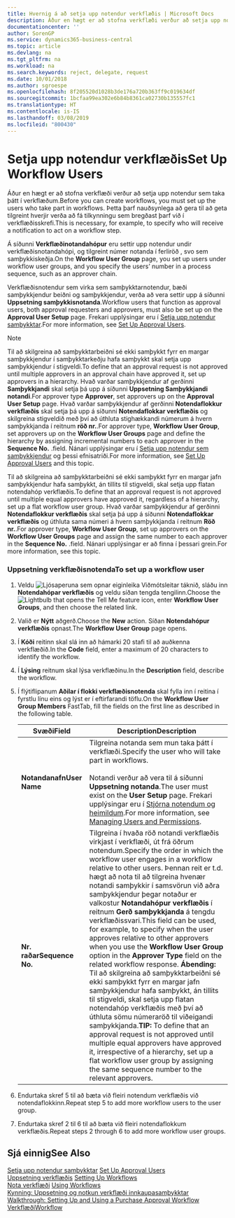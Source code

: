 ```yaml
---
title: Hvernig á að setja upp notendur verkflæðis | Microsoft Docs
description: Áður en hægt er að stofna verkflæði verður að setja upp notendur sem taka þátt í verkflæðum. Þetta þarf nauðsynlega að gera til að geta tilgreint hverjir verða að fá tilkynningu sem bregðast þarf við í verkflæðisskrefi.
documentationcenter: ''
author: SorenGP
ms.service: dynamics365-business-central
ms.topic: article
ms.devlang: na
ms.tgt_pltfrm: na
ms.workload: na
ms.search.keywords: reject, delegate, request
ms.date: 10/01/2018
ms.author: sgroespe
ms.openlocfilehash: 8f205520d1028b3de176a720b363ff9c019634df
ms.sourcegitcommit: 1bcfaa99ea302e6b84b8361ca02730b135557fc1
ms.translationtype: HT
ms.contentlocale: is-IS
ms.lasthandoff: 03/08/2019
ms.locfileid: "800430"
---
```

# <a name="set-up-workflow-users"></a><span data-ttu-id="5ebe9-104">Setja upp notendur verkflæðis</span><span class="sxs-lookup"><span data-stu-id="5ebe9-104">Set Up Workflow Users</span></span>
<span data-ttu-id="5ebe9-105">Áður en hægt er að stofna verkflæði verður að setja upp notendur sem taka þátt í verkflæðum.</span><span class="sxs-lookup"><span data-stu-id="5ebe9-105">Before you can create workflows, you must set up the users who take part in workflows.</span></span> <span data-ttu-id="5ebe9-106">Þetta þarf nauðsynlega að gera til að geta tilgreint hverjir verða að fá tilkynningu sem bregðast þarf við í verkflæðisskrefi.</span><span class="sxs-lookup"><span data-stu-id="5ebe9-106">This is necessary, for example, to specify who will receive a notification to act on a workflow step.</span></span>  

<span data-ttu-id="5ebe9-107">Á síðunni **Verkflæðinotandahópur** eru settir upp notendur undir verkflæðisnotandahópi, og tilgreint númer notanda í ferliröð , svo sem samþykkiskeðja.</span><span class="sxs-lookup"><span data-stu-id="5ebe9-107">On the **Workflow User Group** page, you set up users under workflow user groups, and you specify the users’ number in a process sequence, such as an approver chain.</span></span>  

<span data-ttu-id="5ebe9-108">Verkflæðisnotendur sem virka sem samþykktarnotendur, bæði samþykkjendur beiðni og samþykkjendur, verða að vera settir upp á síðunni **Uppsetning samþykkisnotanda**.</span><span class="sxs-lookup"><span data-stu-id="5ebe9-108">Workflow users that function as approval users, both approval requesters and approvers, must also be set up on the **Approval User Setup** page.</span></span> <span data-ttu-id="5ebe9-109">Frekari upplýsingar eru í [Setja upp notendur samþykktar](across-how-to-set-up-approval-users.md).</span><span class="sxs-lookup"><span data-stu-id="5ebe9-109">For more information, see [Set Up Approval Users](across-how-to-set-up-approval-users.md).</span></span>  

> [!NOTE]  
>  <span data-ttu-id="5ebe9-110">Til að skilgreina að samþykktarbeiðni sé ekki samþykkt fyrr en margar samþykkjendur í samþykktarkeðju hafa samþykkt skal setja upp samþykkjendur í stigveldi.</span><span class="sxs-lookup"><span data-stu-id="5ebe9-110">To define that an approval request is not approved until multiple approvers in an approval chain have approved it, set up approvers in a hierarchy.</span></span> <span data-ttu-id="5ebe9-111">Hvað varðar samþykkjendur af gerðinni **Samþykkjandi** skal setja þá upp á síðunni **Uppsetning Samþykkjandi notandi**.</span><span class="sxs-lookup"><span data-stu-id="5ebe9-111">For approver type **Approver**, set approvers up on the **Approval User Setup** page.</span></span> <span data-ttu-id="5ebe9-112">Hvað varðar samþykkjendur af gerðinni **Notendaflokkur verkflæðis** skal setja þá upp á síðunni **Notendaflokkar verkflæðis** og skilgreina stigveldið með því að úthluta stighækkandi númerum á hvern samþykkjanda í reitnum **röð nr.**.</span><span class="sxs-lookup"><span data-stu-id="5ebe9-112">For approver type, **Workflow User Group**, set approvers up on the **Workflow User Groups** page and define the hierarchy by assigning incremental numbers to each approver in the **Sequence No.**</span></span> <span data-ttu-id="5ebe9-113">.</span><span class="sxs-lookup"><span data-stu-id="5ebe9-113">field.</span></span> <span data-ttu-id="5ebe9-114">Nánari upplýsingar eru í [Setja upp notendur sem samþykkjendur](across-how-to-set-up-approval-users.md) og þessi efnisatriði.</span><span class="sxs-lookup"><span data-stu-id="5ebe9-114">For more information, see [Set Up Approval Users](across-how-to-set-up-approval-users.md) and this topic.</span></span>  
>   
>  <span data-ttu-id="5ebe9-115">Til að skilgreina að samþykktarbeiðni sé ekki samþykkt fyrr en margar jafn samþykkjendur hafa samþykkt, án tillits til stigveldi, skal setja upp flatan notendahóp verkflæðis.</span><span class="sxs-lookup"><span data-stu-id="5ebe9-115">To define that an approval request is not approved until multiple equal approvers have approved it, regardless of a hierarchy, set up a flat workflow user group.</span></span> <span data-ttu-id="5ebe9-116">Hvað varðar samþykkjendur af gerðinni **Notendaflokkur verkflæðis** skal setja þá upp á síðunni **Notendaflokkar verkflæðis** og úthluta sama númeri á hvern samþykkjanda í reitnum **Röð nr.**.</span><span class="sxs-lookup"><span data-stu-id="5ebe9-116">For approver type, **Workflow User Group**, set up approvers on the **Workflow User Groups** page and assign the same number to each approver in the **Sequence No.**</span></span> <span data-ttu-id="5ebe9-117">.</span><span class="sxs-lookup"><span data-stu-id="5ebe9-117">field.</span></span> <span data-ttu-id="5ebe9-118">Nánari upplýsingar er að finna í þessari grein.</span><span class="sxs-lookup"><span data-stu-id="5ebe9-118">For more information, see this topic.</span></span>  

### <a name="to-set-up-a-workflow-user"></a><span data-ttu-id="5ebe9-119">Uppsetning verkflæðisnotenda</span><span class="sxs-lookup"><span data-stu-id="5ebe9-119">To set up a workflow user</span></span>  

1. <span data-ttu-id="5ebe9-120">Veldu ![Ljósaperuna sem opnar eiginleika Viðmótsleitar](media/ui-search/search_small.png "Segðu mér hvað þú vilt gera") táknið, sláðu inn **Notendahópar verkflæðis** og veldu síðan tengda tengilinn.</span><span class="sxs-lookup"><span data-stu-id="5ebe9-120">Choose the ![Lightbulb that opens the Tell Me feature](media/ui-search/search_small.png "Tell me what you want to do") icon, enter **Workflow User Groups**, and then choose the related link.</span></span>  
2. <span data-ttu-id="5ebe9-121">Valið er **Nýtt** aðgerð.</span><span class="sxs-lookup"><span data-stu-id="5ebe9-121">Choose the **New** action.</span></span> <span data-ttu-id="5ebe9-122">Síðan **Notendahópur verkflæðis** opnast.</span><span class="sxs-lookup"><span data-stu-id="5ebe9-122">The **Workflow User Group** page opens.</span></span>  
3. <span data-ttu-id="5ebe9-123">Í **Kóði** reitinn skal slá inn að hámarki 20 stafi til að auðkenna verkflæðið.</span><span class="sxs-lookup"><span data-stu-id="5ebe9-123">In the **Code** field, enter a maximum of 20 characters to identify the workflow.</span></span>  
4. <span data-ttu-id="5ebe9-124">Í **Lýsing** reitnum skal lýsa verkflæðinu.</span><span class="sxs-lookup"><span data-stu-id="5ebe9-124">In the **Description** field, describe the workflow.</span></span>  
5. <span data-ttu-id="5ebe9-125">Í flýtiflipanum **Aðilar í flokki verkflæðisnotenda** skal fylla inn í reitina í fyrstlu línu eins og lýst er í eftirfarandi töflu.</span><span class="sxs-lookup"><span data-stu-id="5ebe9-125">On the **Workflow User Group Members** FastTab, fill the fields on the first line as described in the following table.</span></span>  

    |<span data-ttu-id="5ebe9-126">Svæði</span><span class="sxs-lookup"><span data-stu-id="5ebe9-126">Field</span></span>|<span data-ttu-id="5ebe9-127">Description</span><span class="sxs-lookup"><span data-stu-id="5ebe9-127">Description</span></span>|  
    |---------------------------------|---------------------------------------|  
    |<span data-ttu-id="5ebe9-128">**Notandanafn**</span><span class="sxs-lookup"><span data-stu-id="5ebe9-128">**User Name**</span></span>|<span data-ttu-id="5ebe9-129">Tilgreina notanda sem mun taka þátt í verkflæði.</span><span class="sxs-lookup"><span data-stu-id="5ebe9-129">Specify the user who will take part in workflows.</span></span><br /><br /> <span data-ttu-id="5ebe9-130">Notandi verður að vera til á síðunni **Uppsetning notanda**.</span><span class="sxs-lookup"><span data-stu-id="5ebe9-130">The user must exist on the **User Setup** page.</span></span> <span data-ttu-id="5ebe9-131">Frekari upplýsingar eru í [Stjórna notendum og heimildum](ui-how-users-permissions.md).</span><span class="sxs-lookup"><span data-stu-id="5ebe9-131">For more information, see [Managing Users and Permissions](ui-how-users-permissions.md).</span></span>|  
    |<span data-ttu-id="5ebe9-132">**Nr. raðar**</span><span class="sxs-lookup"><span data-stu-id="5ebe9-132">**Sequence No.**</span></span>|<span data-ttu-id="5ebe9-133">Tilgreina í hvaða röð notandi verkflæðis virkjast í verkflæði, út frá öðrum notendum.</span><span class="sxs-lookup"><span data-stu-id="5ebe9-133">Specify the order in which the workflow user engages in a workflow relative to other users.</span></span> <span data-ttu-id="5ebe9-134">Þennan reit er t.d. hægt að nota til að tilgreina hvenær notandi samþykkir í samsvörun við aðra samþykkjendur þegar notaður er valkostur **Notandahópur verkflæðis** í reitnum **Gerð samþykkjanda** á tengdu verkflæðissvari.</span><span class="sxs-lookup"><span data-stu-id="5ebe9-134">This field can be used, for example, to specify when the user approves relative to other approvers when you use the **Workflow User Group** option in the **Approver Type** field on the related workflow response.</span></span> <span data-ttu-id="5ebe9-135">**Ábending:** Til að skilgreina að samþykktarbeiðni sé ekki samþykkt fyrr en margar jafn samþykkjendur hafa samþykkt, án tillits til stigveldi, skal setja upp flatan notendahóp verkflæðis með því að úthluta sömu númeraröð til viðeigandi samþykkjanda.</span><span class="sxs-lookup"><span data-stu-id="5ebe9-135">**TIP:**  To define that an approval request is not approved until multiple equal approvers have approved it, irrespective of a hierarchy, set up a flat workflow user group by assigning the same sequence number to the relevant approvers.</span></span>|  
6. <span data-ttu-id="5ebe9-136">Endurtaka skref 5 til að bæta við fleiri notendum verkflæðis við notendaflokkinn.</span><span class="sxs-lookup"><span data-stu-id="5ebe9-136">Repeat step 5 to add more workflow users to the user group.</span></span>  
7. <span data-ttu-id="5ebe9-137">Endurtaka skref 2 til 6 til að bæta við fleiri notendaflokkum verkflæðis.</span><span class="sxs-lookup"><span data-stu-id="5ebe9-137">Repeat steps 2 through 6 to add more workflow user groups.</span></span>  

## <a name="see-also"></a><span data-ttu-id="5ebe9-138">Sjá einnig</span><span class="sxs-lookup"><span data-stu-id="5ebe9-138">See Also</span></span>  
<span data-ttu-id="5ebe9-139">[Setja upp notendur samþykktar](across-how-to-set-up-approval-users.md) </span><span class="sxs-lookup"><span data-stu-id="5ebe9-139">[Set Up Approval Users](across-how-to-set-up-approval-users.md) </span></span>  
<span data-ttu-id="5ebe9-140">[Uppsetning verkflæðis](across-set-up-workflows.md) </span><span class="sxs-lookup"><span data-stu-id="5ebe9-140">[Setting Up Workflows](across-set-up-workflows.md) </span></span>  
<span data-ttu-id="5ebe9-141">[Nota verkflæði](across-use-workflows.md) </span><span class="sxs-lookup"><span data-stu-id="5ebe9-141">[Using Workflows](across-use-workflows.md) </span></span>  
<span data-ttu-id="5ebe9-142">[Kynning: Uppsetning og notkun verkflæði innkaupasamþykktar](walkthrough-setting-up-and-using-a-purchase-approval-workflow.md) </span><span class="sxs-lookup"><span data-stu-id="5ebe9-142">[Walkthrough: Setting Up and Using a Purchase Approval Workflow](walkthrough-setting-up-and-using-a-purchase-approval-workflow.md) </span></span>  
[<span data-ttu-id="5ebe9-143">Verkflæði</span><span class="sxs-lookup"><span data-stu-id="5ebe9-143">Workflow</span></span>](across-workflow.md)   
